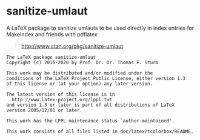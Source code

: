 # sanitize-umlaut
A LaTeX package to sanitize umlauts to be used directly in index entries for MakeIndex and friends with pdflatex

> http://www.ctan.org/pkg/sanitize-umlaut

```
The LaTeX package sanitize-umlaut
Copyright (c) 2016-2020 by Prof. Dr. Dr. Thomas F. Sturm

This work may be distributed and/or modified under the
conditions of the LaTeX Project Public License, either version 1.3
of this license or (at your option) any later version.

The latest version of this license is in
  http://www.latex-project.org/lppl.txt
and version 1.3 or later is part of all distributions of LaTeX
version 2005/12/01 or later.

This work has the LPPL maintenance status `author-maintained'.

This work consists of all files listed in doc/latex/tcolorbox/README.
```
